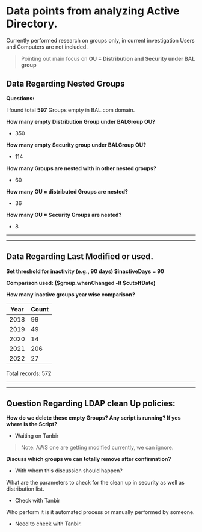 # Data points from analyzing Active Directory.  

Currently performed research on groups only, in current investigation Users and Computers are not included. 

> Pointing out main focus on **OU =  Distribution and Security under BAL group**

## Data Regarding Nested Groups

**Questions:**

I found total **597** Groups empty in BAL.com domain.

**How many empty Distribution Group under BALGroup OU?**

- 350

**How many empty Security group under BALGroup OU?**

- 114

**How many Groups are nested with in other nested groups?**

- 60 

**How many OU = distributed Groups are nested?**

- 36

**How many OU = Security Groups are nested?**

- 8

---
--- 

## Data Regarding Last Modified or used. 

**Set threshold for inactivity (e.g., 90 days)
$inactiveDays = 90**

**Comparison used: ($group.whenChanged -lt $cutoffDate)**

**How many inactive groups year wise comparison?**

| Year | Count |
|------|-------|
| 2018 | 99    |
| 2019 | 49    |
| 2020 | 14    |
| 2021 | 206   |
| 2022 | 27    |

Total records: 572

---
---

## Question Regarding LDAP clean Up policies:

**How do we delete these empty Groups? Any script is running? If yes where is the Script?**

- Waiting on Tanbir

> Note: AWS one are getting modified currently, we can ignore. 

**Discuss which groups we can totally remove after confirmation?**

- With whom this discussion should happen?

What are the parameters to check for the clean up in security as well as distribution list. 

- Check with Tanbir

Who perform it is it automated process or manually performed by someone. 

- Need to check with Tanbir. 


